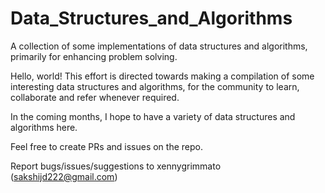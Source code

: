 # Data_Structures_and_Algorithms

A collection of some implementations of data structures and algorithms, primarily for enhancing problem solving.

Hello, world! This effort is directed towards making a compilation of some interesting data structures and algorithms, for the community to learn, collaborate and refer whenever required.

In the coming months, I hope to have a variety of data structures and algorithms here.

Feel free to create PRs and issues on the repo.

Report bugs/issues/suggestions to xennygrimmato (sakshijd222@gmail.com)
